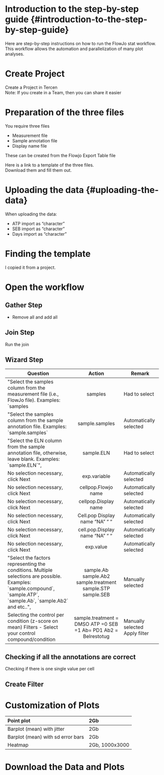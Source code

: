# Introduction to the step-by-step guide {#introduction-to-the-step-by-step-guide}

Here are step-by-step instructions on how to run the FlowJo stat workflow.  
This workflow allows the automation and parallelization of many plot analyses.

# Create Project

Create a Project in Tercen  
Note: If you create in a Team, then you can share it easier

# Preparation of the three files

You require three files

* Measurement file  
* Sample annotation file  
* Display name file

These can be created from the Flowjo Export Table file

Here is a link to a template of the three files.  
Download them and fill them out.

# Uploading the data {#uploading-the-data}

When uploading the data:

* ATP import as “character”  
* SEB import as “character”  
* Days import as “character”

# Finding the template

I copied it from a project.

# Open the workflow

## Gather Step

* Remove all and add all

## Join Step

Run the join

## Wizard Step

| Question | Action | Remark |
| ----- | :---: | ----- |
| "Select the samples column from the measurement file (i.e., FlowJo file). Examples: \`samples | samples | Had to select |
|  "Select the samples column from the sample annotation file. Examples: \`sample.samples\`  | sample.samples | Automatically selected |
| "Select the ELN column from the sample annotation file, otherwise, leave blank. Examples: \`sample.ELN\`",  | sample.ELN | Had to select |
| No selection necessary, click Next | exp.variable | Automatically selected |
| No selection necessary, click Next | cellpop.Flowjo name | Automatically selected |
| No selection necessary, click Next | cellpop.Display name | Automatically selected |
| No selection necessary, click Next | Cell.pop Display name  “NA” “ “ | Automatically selected |
| No selection necessary, click Next | cell.pop.Display name “NA” “ “ | Automatically selected |
| No selection necessary, click Next | exp.value | Automatically selected |
| "Select the factors representing the conditions. Multiple selections are possible. Examples:  \`sample.compound\`, \`sample.ATP\`, \`sample.Ab\`, \`sample.Ab2\` and etc..",  | sample.Ab sample.Ab2 sample.treatment sample.STP sample.SEB  | Manually selected |
| Selecting the control per condition (z-score on mean) Filters \- Select your control compound/condition | sample.treatment \= DMSO ATP \=0 SEB \=1 Ab= PD1 Ab2 \= Belrestotug | Manually selected Apply filter |

## Checking if all the annotations are correct

Checking if there is one single value per cell

## Create Filter

# Customization of Plots

| Point plot | 2Gb |
| :---- | :---- |
| Barplot (mean) with jitter | 2Gb |
| Barplot (mean) with sd error bars | 2Gb |
| Heatmap | 2Gb, 1000x3000 |

# Download the Data and Plots

